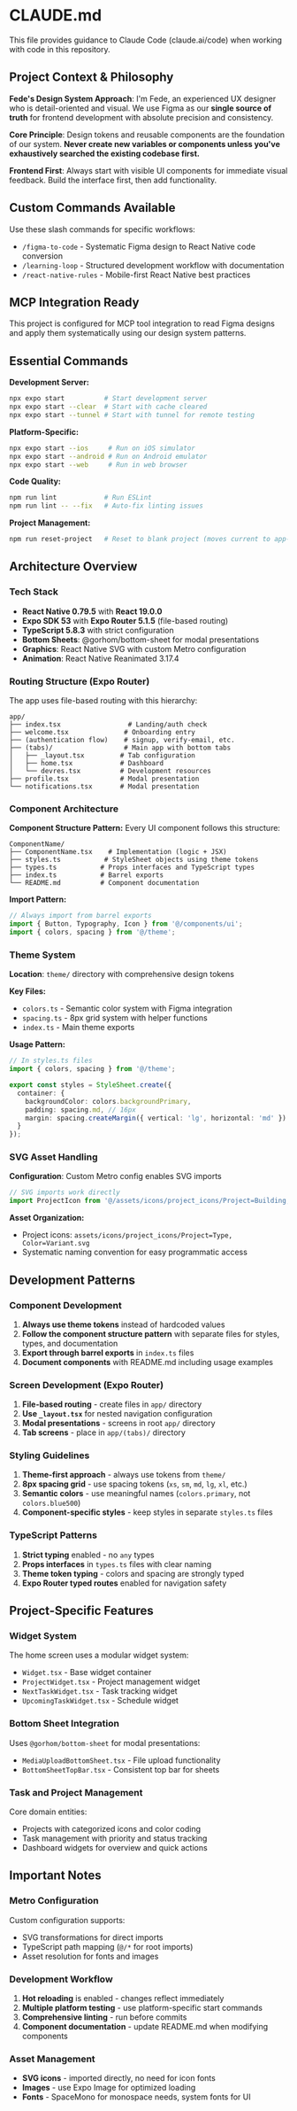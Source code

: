 # CLAUDE.md

This file provides guidance to Claude Code (claude.ai/code) when working with code in this repository.

## Project Context & Philosophy

**Fede's Design System Approach**: I'm Fede, an experienced UX designer who is detail-oriented and visual. We use Figma as our **single source of truth** for frontend development with absolute precision and consistency.

**Core Principle**: Design tokens and reusable components are the foundation of our system. **Never create new variables or components unless you've exhaustively searched the existing codebase first.**

**Frontend First**: Always start with visible UI components for immediate visual feedback. Build the interface first, then add functionality.

## Custom Commands Available

Use these slash commands for specific workflows:

- `/figma-to-code` - Systematic Figma design to React Native code conversion
- `/learning-loop` - Structured development workflow with documentation
- `/react-native-rules` - Mobile-first React Native best practices

## MCP Integration Ready

This project is configured for MCP tool integration to read Figma designs and apply them systematically using our design system patterns.

## Essential Commands

**Development Server:**
```bash
npx expo start          # Start development server
npx expo start --clear  # Start with cache cleared
npx expo start --tunnel # Start with tunnel for remote testing
```

**Platform-Specific:**
```bash
npx expo start --ios     # Run on iOS simulator
npx expo start --android # Run on Android emulator
npx expo start --web     # Run in web browser
```

**Code Quality:**
```bash
npm run lint            # Run ESLint
npm run lint -- --fix   # Auto-fix linting issues
```

**Project Management:**
```bash
npm run reset-project   # Reset to blank project (moves current to app-example/)
```

## Architecture Overview

### Tech Stack
- **React Native 0.79.5** with **React 19.0.0**
- **Expo SDK 53** with **Expo Router 5.1.5** (file-based routing)
- **TypeScript 5.8.3** with strict configuration
- **Bottom Sheets**: @gorhom/bottom-sheet for modal presentations
- **Graphics**: React Native SVG with custom Metro configuration
- **Animation**: React Native Reanimated 3.17.4

### Routing Structure (Expo Router)
The app uses file-based routing with this hierarchy:
```
app/
├── index.tsx                 # Landing/auth check
├── welcome.tsx              # Onboarding entry
├── (authentication flow)    # signup, verify-email, etc.
├── (tabs)/                  # Main app with bottom tabs
│   ├── _layout.tsx         # Tab configuration  
│   ├── home.tsx            # Dashboard
│   └── devres.tsx          # Development resources
├── profile.tsx             # Modal presentation
└── notifications.tsx       # Modal presentation
```

### Component Architecture

**Component Structure Pattern:**
Every UI component follows this structure:
```
ComponentName/
├── ComponentName.tsx    # Implementation (logic + JSX)
├── styles.ts           # StyleSheet objects using theme tokens
├── types.ts           # Props interfaces and TypeScript types
├── index.ts           # Barrel exports
└── README.md          # Component documentation
```

**Import Pattern:**
```typescript
// Always import from barrel exports
import { Button, Typography, Icon } from '@/components/ui';
import { colors, spacing } from '@/theme';
```

### Theme System

**Location**: `theme/` directory with comprehensive design tokens

**Key Files:**
- `colors.ts` - Semantic color system with Figma integration
- `spacing.ts` - 8px grid system with helper functions
- `index.ts` - Main theme exports

**Usage Pattern:**
```typescript
// In styles.ts files
import { colors, spacing } from '@/theme';

export const styles = StyleSheet.create({
  container: {
    backgroundColor: colors.backgroundPrimary,
    padding: spacing.md, // 16px
    margin: spacing.createMargin({ vertical: 'lg', horizontal: 'md' })
  }
});
```

### SVG Asset Handling

**Configuration**: Custom Metro config enables SVG imports
```typescript
// SVG imports work directly
import ProjectIcon from '@/assets/icons/project_icons/Project=Building, Color=Blue.svg';
```

**Asset Organization:**
- Project icons: `assets/icons/project_icons/Project=Type, Color=Variant.svg`
- Systematic naming convention for easy programmatic access

## Development Patterns

### Component Development
1. **Always use theme tokens** instead of hardcoded values
2. **Follow the component structure pattern** with separate files for styles, types, and documentation
3. **Export through barrel exports** in `index.ts` files
4. **Document components** with README.md including usage examples

### Screen Development (Expo Router)
1. **File-based routing** - create files in `app/` directory
2. **Use `_layout.tsx`** for nested navigation configuration
3. **Modal presentations** - screens in root `app/` directory
4. **Tab screens** - place in `app/(tabs)/` directory

### Styling Guidelines
1. **Theme-first approach** - always use tokens from `theme/`
2. **8px spacing grid** - use spacing tokens (`xs`, `sm`, `md`, `lg`, `xl`, etc.)
3. **Semantic colors** - use meaningful names (`colors.primary`, not `colors.blue500`)
4. **Component-specific styles** - keep styles in separate `styles.ts` files

### TypeScript Patterns
1. **Strict typing** enabled - no `any` types
2. **Props interfaces** in `types.ts` files with clear naming
3. **Theme token typing** - colors and spacing are strongly typed
4. **Expo Router typed routes** enabled for navigation safety

## Project-Specific Features

### Widget System
The home screen uses a modular widget system:
- `Widget.tsx` - Base widget container
- `ProjectWidget.tsx` - Project management widget
- `NextTaskWidget.tsx` - Task tracking widget
- `UpcomingTaskWidget.tsx` - Schedule widget

### Bottom Sheet Integration
Uses `@gorhom/bottom-sheet` for modal presentations:
- `MediaUploadBottomSheet.tsx` - File upload functionality
- `BottomSheetTopBar.tsx` - Consistent top bar for sheets

### Task and Project Management
Core domain entities:
- Projects with categorized icons and color coding
- Task management with priority and status tracking
- Dashboard widgets for overview and quick actions

## Important Notes

### Metro Configuration
Custom configuration supports:
- SVG transformations for direct imports
- TypeScript path mapping (`@/*` for root imports)
- Asset resolution for fonts and images

### Development Workflow
1. **Hot reloading** is enabled - changes reflect immediately
2. **Multiple platform testing** - use platform-specific start commands
3. **Comprehensive linting** - run before commits
4. **Component documentation** - update README.md when modifying components

### Asset Management
- **SVG icons** - imported directly, no need for icon fonts
- **Images** - use Expo Image for optimized loading
- **Fonts** - SpaceMono for monospace needs, system fonts for UI